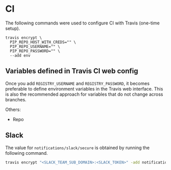 # CI

The following commands were used to configure CI with Travis (one-time setup).

```shell
travis encrypt \
  PIP_REPO_HOST_WITH_CREDS="" \
  PIP_REPO_USERNAME="" \
  PIP_REPO_PASSWORD="" \
  --add env
```

## Variables defined in Travis CI web config

Once you add `REGISTRY_USERNAME` and `REGISTRY_PASSWORD`, it becomes preferable to define environment variables in the Travis web interface. This is also the recommended approach for variables that do not change across branches.

Others:
-   Repo

## Slack

The value for `notifications/slack/secure` is obtained by running the following
command.

```sh
travis encrypt "<SLACK_TEAM_SUB_DOMAIN>:<SLACK_TOKEN>" -add notifications.slack
```
